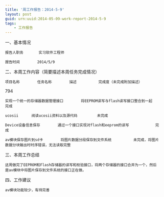 ```yaml
---
title: '周工作报告：2014-5-9'
layout: post
guid: urn:uuid:2014-05-09-work-report-2014-5-9
tags:
    - 工作报告
---
```


一、基本情况    

    报告人职务		实习软件工程师	

    报告时间		2014/5/9					

二、本周工作内容（简要描述本周任务完成情况）			

    项目名称		任务名称		描述			完成度（未完成附加描述）

794	

    实现一个统一的存储器数据管理接口		将EEPROM读写与flash读写接口整合到一起			完成

    ucosii		阅读ucosii资料以及源代码			未完成
        
    Device设备信息保存		通过一个接口实现对flash和eeprom的读写			完成
        
    av模块保存图片到sd卡		将图片数据分段保存到文件系统			未完成，将图片数据分块输出时时序错误，无法读取完整

三、本周工作总结							

    这周做完了EEPROM和Flash存储器的读写和校验接口，将两个存储器的接口合并为一个，然后是av模块中将图片保存到文件系统的接口正在做。	

四、工作建议							

    av模块功能较少，有待完善							